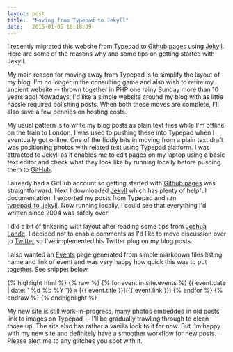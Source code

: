 ```yaml
---
layout: post
title:  "Moving from Typepad to Jekyll"
date:   2015-01-05 16:18:09
---
```


I recently migrated this website from Typepad to [Github pages](https://pages.github.com/) using [Jekyll](http://jekyllrb.com/). Here are some of the reasons why and some tips on getting started with Jekyll.

My main reason for moving away from Typepad is to simplify the layout of my blog. I'm no longer in the consulting game and also wish to retire my ancient website -- thrown together in PHP one rainy Sunday more than 10 years ago! Nowadays, I'd like a simple website around my blog with as little hassle required polishing posts. When both these moves are complete, I'll also save a few pennies on hosting costs.

My usual pattern is to write my blog posts as plain text files while I'm offline on the train to London. I was used to pushing these into Typepad when I  eventually got online. One of the fiddly bits in moving from a plain text draft was positioning photos with related text using Typepad platform. I was attracted to Jekyll as it enables me to edit pages on my laptop using a basic text editor and check what they look like by running locally before pushing them to [GitHub](https://github.com/rachelcdavies).

I already had a GitHub account so getting started with [Github pages](https://pages.github.com/) was straightforward. Next I downloaded [Jekyll](http://jekyllrb.com/) which has plenty of helpful documentation. I exported my posts from Typepad and ran [typepad_to_jekyll](https://github.com/dams/typepad_to_jekyll). Now running locally, I could see that everything I'd written since 2004 was safely over!

I did a bit of tinkering with layout after reading some tips from [Joshua Lande](http://joshualande.com/jekyll-github-pages-poole/). I decided not to enable comments as I'd like to move discussion over to [Twitter](https://twitter.com/rachelcdavies) so I've implemented his Twitter plug on my blog posts.

I also wanted an [Events](http://rachelcdavies.github.io/events/) page generated from simple markdown files listing name and link of event and was very happy how quick this was to put together. See snippet below.

{% highlight html %}
{% raw %}
{% for event in site.events %}
  {{ event.date | date: ' %d %b %Y '}} &raquo; [{{ event.title }}]({{ event.link }})
{% endfor %}
{% endraw %}
{% endhighlight %}

My new site is still work-in-progress, many photos embedded in old posts link to images on Typepad -- I'll be gradually trawling through to clean those up. The site also has rather a vanilla look to it for now. But I'm happy with my new site and definitely have a smoother workflow for new posts. Please alert me to any glitches you spot with it.
